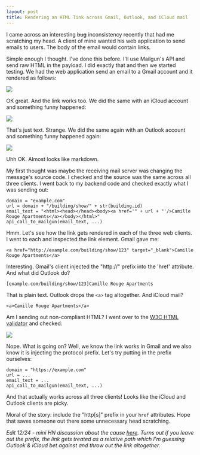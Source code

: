 ```yaml
---
layout: post
title: Rendering an HTML link across Gmail, Outlook, and iCloud mail
---
```


I came across an interesting ~~bug~~ inconsistency recently that had me scratching my head. A client of mine wanted his web application to send emails to users. The body of the email would contain links. 

Simple enough I thought. I've done this before. I'll use Mailgun's API and send raw HTML in the payload. I did exactly that and then we started testing. We had the web application send an email to a Gmail account and it rendered as follows:

<img src="https://s3-us-west-1.amazonaws.com/dopeboy/render-email-blog-post/rendered_gmail.png"/>

OK great. And the link works too. We did the same with an iCloud account and something funny happened:

<img src="https://s3-us-west-1.amazonaws.com/dopeboy/render-email-blog-post/rendered_icloud.png"/>

That's just text. Strange. We did the same again with an Outlook account and something funny happened again:

<img src="https://s3-us-west-1.amazonaws.com/dopeboy/render-email-blog-post/rendered_outlook.png"/>

Uhh OK. Almost looks like markdown. 

My first thought was maybe the receiving mail server was changing the message's source code. I checked and the source was the same across all three clients. I went back to my backend code and checked exactly what I was sending out:

```
domain = "example.com"
url = domain + "/building/show/" + str(building.id)
email_text = "<html><head></head><body><a href='" + url + "'/>Camille Rouge Apartments</a></body></html>"
api_call_to_mailgun(email_text, ...)
```

Hmm. Let's see how the link gets rendered in each of the three web clients. I went to each and inspected the link element. Gmail gave me:

```
<a href="http://example.com/building/show/123" target="_blank">Camille Rouge Apartments</a>
```

Interesting. Gmail's client injected the "http://" prefix into the 'href' attribute. And what did Outlook do?

```
[example.com/building/show/123]Camille Rouge Apartments
```

That is plain text. Outlook drops the `<a>` tag altogether. And iCloud mail?

```
<a>Camille Rouge Apartments</a>
```

Am I sending out non-compliant HTML? I went over to the [W3C HTML validator](https://validator.w3.org) and checked:

<img src="https://s3-us-west-1.amazonaws.com/dopeboy/render-email-blog-post/w3c.png"/>

Nope. What is going on? Well, we know the link works in Gmail and we also know it is injecting the protocol prefix. Let's try putting in the prefix ourselves:

```
domain = "https://example.com"
url = ...
email_text = ...
api_call_to_mailgun(email_text, ...)
```

And that actually works across all three clients! Looks like the iCloud and Outlook clients are picky.

Moral of the story: include the "http[s]" prefix in your `href` attributes. Hope that saves someone out there some unnecessary head scratching.

*Edit 12/24 - mini HN discussion about the cause [here](https://news.ycombinator.com/item?id=13252640#13252877). Turns out if you leave out the prefix, the link gets treated as a relative path which I'm guessing Outlook & iCloud bet against and throw out the link altogether.*
